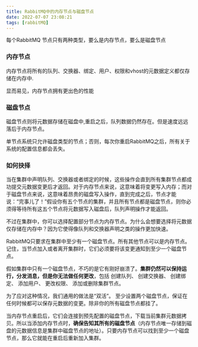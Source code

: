```yaml
---
title: RabbitMQ中的内存节点与磁盘节点
date: 2022-07-07 23:08:21
tags: [rabbitMQ]
---
```


每个RabbitMQ 节点只有两种类型，要么是内存节点，要么是磁盘节点

### 内存节点
内存节点将所有的队列、交换器、绑定、用户、权限和vhost的元数据定义都仅存储在内存中.

显而易见，内存节点拥有更出色的性能

### 磁盘节点

磁盘节点则将元数据存储在磁盘中,重启之后，队列数据仍然存在。但是速度远远落后于内存节点。

单节点系统只允许磁盘类型的节点；否则，每次你重启RabbitMQ之后，所有关于系统的配置信息都会丢失。


### 如何抉择

当在集群中声明队列、交换器或者绑定的时候，这些操作会直到所有集群节点都成功提交元数据变更后才返回。对于内存节点来说，这意味着将变更写入内存；而对于磁盘节点来说，这意味着昂贵的磁盘写入操作，直到完成之后，节点才能说：“完事儿了！”假设你有五个节点的集群，并且所有节点都是磁盘节点，则你必须得等待所有这五个节点将元数据写入磁盘后，队列声明操作才能返回。

不过在集群中，你可以选择配置部分节点为内存节点。为什么会想要选择将元数据仅存储在内存中？因为它使得像队列和交换器声明之类的操作更加快速。

RabbitMQ只要求在集群中至少有一个磁盘节点。所有其他节点可以是内存节点。记住，当节点加入或者离开集群时，它们必须要将该变更通知到至少一个磁盘节点。

假如集群中只有一个磁盘节点，不巧的是它有刚好崩溃了。**集群仍然可以保持运行，分发消息，但是你无法做任何更改**，包括 创建队列、 创建交换器、 创建绑定、 添加用户、 更改权限、 添加或删除集群节点。

为了应对这种情况，我们通用的做法是“双活”。 至少设置两个磁盘节点，保证在任何时候都可以保存元数据的变更。除非你的所有磁盘节点都挂了。

当内存节点重启后，它们会连接到预先配置的磁盘节点，下载当前集群元数据拷贝。所以当添加内存节点时，**确保告知其所有的磁盘节点**（内存节点唯一存储到磁盘的元数据信息是集群中磁盘节点的地址）。只要内存节点可以找到至少一个磁盘节点，那么它就能在重启后重新加入集群。



